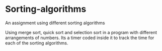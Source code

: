 # Sorting-algorithms
An assignment using different sorting algorithms

Using merge sort, quick sort and selection sort in a program with different arrangements of numbers. Its a timer coded inside it to track the time for each of the sorting algorithms.
